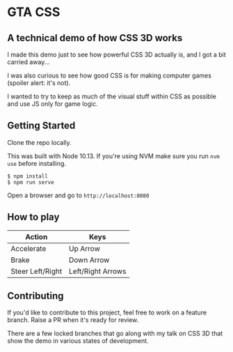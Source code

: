 # GTA CSS
## A technical demo of how CSS 3D works

I made this demo just to see how powerful CSS 3D actually is, and I got a bit carried away...

I was also curious to see how good CSS is for making computer games (spoiler alert: it's not).

I wanted to try to keep as much of the visual stuff within CSS as possible and use JS only for game logic.

## Getting Started

Clone the repo locally.

This was built with Node 10.13. If you're using NVM make sure you run `nvm use` before installing.

```shell
$ npm install
$ npm run serve
``` 

Open a browser and go to `http://localhost:8080`

## How to play

| Action           | Keys              |
| ---------------- | ----------------- |
| Accelerate       | Up Arrow          |
| Brake            | Down Arrow        |
| Steer Left/Right | Left/Right Arrows |

## Contributing

If you'd like to contribute to this project, feel free to work on a feature branch. Raise a PR when it's ready for review.

There are a few locked branches that go along with my talk on CSS 3D that show the demo in various states of development.
